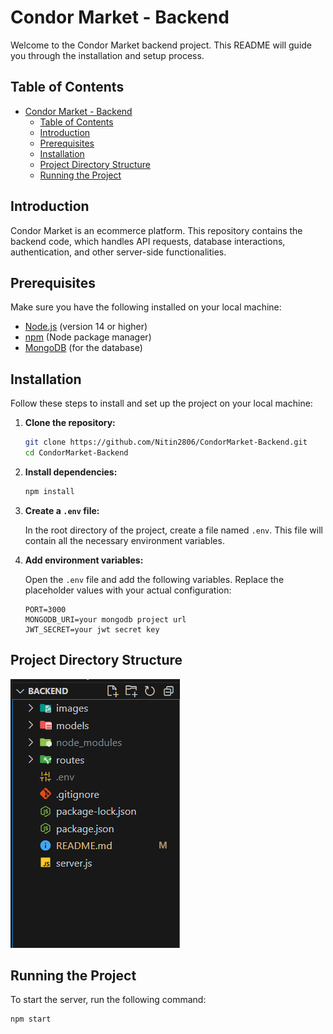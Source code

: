 # Condor Market - Backend

Welcome to the Condor Market backend project. This README will guide you through the installation and setup process.

## Table of Contents

- [Condor Market - Backend](#condor-market---backend)
  - [Table of Contents](#table-of-contents)
  - [Introduction](#introduction)
  - [Prerequisites](#prerequisites)
  - [Installation](#installation)
  - [Project Directory Structure](#project-directory-structure)
  - [Running the Project](#running-the-project)

## Introduction

Condor Market is an ecommerce platform. This repository contains the backend code, which handles API requests, database interactions, authentication, and other server-side functionalities.

## Prerequisites

Make sure you have the following installed on your local machine:

- [Node.js](https://nodejs.org/) (version 14 or higher)
- [npm](https://www.npmjs.com/) (Node package manager)
- [MongoDB](https://www.mongodb.com/) (for the database)

## Installation

Follow these steps to install and set up the project on your local machine:

1. **Clone the repository:**

    ```sh
    git clone https://github.com/Nitin2806/CondorMarket-Backend.git
    cd CondorMarket-Backend
    ```

2. **Install dependencies:**

    ```sh
    npm install
    ```

3. **Create a `.env` file:**

    In the root directory of the project, create a file named `.env`. This file will contain all the necessary environment variables.

4. **Add environment variables:**

    Open the `.env` file and add the following variables. Replace the placeholder values with your actual configuration:

    ```plaintext
    PORT=3000
    MONGODB_URI=your mongodb project url
    JWT_SECRET=your jwt secret key
    ```
## Project Directory Structure

![Project Structure Image](images/project-structure.png)

## Running the Project

To start the server, run the following command:

```sh
npm start
